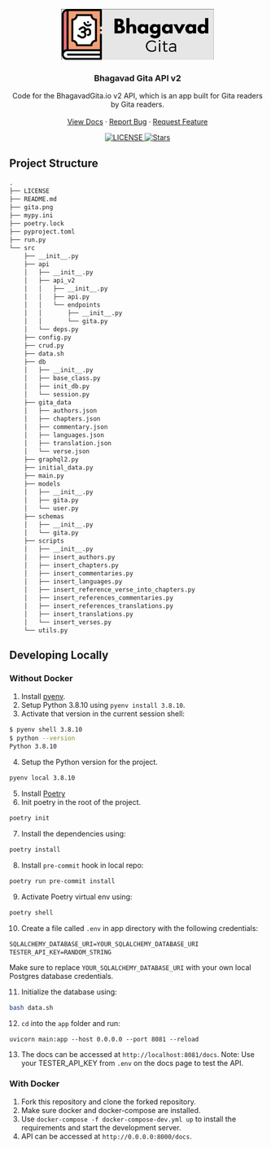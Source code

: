 <p align="center">
  <a href="https://bhagavadgita.io">
    <img src="gita.png" alt="Logo" width="300">
  </a>

  <h3 align="center">Bhagavad Gita API v2</h3>

  <p align="center">
    Code for the BhagavadGita.io v2 API, which is an app built for Gita readers by Gita readers.
    <br />
    <br />
    <a href="https://api.bhagavadgita.io/docs">View Docs</a>
    ·
    <a href="https://github.com/gita/bhagavadgita-api/issues">Report Bug</a>
    ·
    <a href="https://github.com/gita/bhagavadgita-api/issues">Request Feature</a>
  </p>
</p>

<p align="center">
  <a href="https://github.com/gita/bhagavad-gita-api/blob/master/LICENSE">
    <img alt="LICENSE" src="https://img.shields.io/badge/License-MIT-yellow.svg?maxAge=43200">
  </a>
  <a href="https://starcharts.herokuapp.com/gita/bhagavad-gita-api"><img alt="Stars" src="https://img.shields.io/github/stars/gita/bhagavad-gita-api.svg?style=social"></a>
</p>


## Project Structure
```
.
├── LICENSE
├── README.md
├── gita.png
├── mypy.ini
├── poetry.lock
├── pyproject.toml
├── run.py
└── src
    ├── __init__.py
    ├── api
    │   ├── __init__.py
    │   ├── api_v2
    │   │   ├── __init__.py
    │   │   ├── api.py
    │   │   └── endpoints
    │   │       ├── __init__.py
    │   │       └── gita.py
    │   └── deps.py
    ├── config.py
    ├── crud.py
    ├── data.sh
    ├── db
    │   ├── __init__.py
    │   ├── base_class.py
    │   ├── init_db.py
    │   └── session.py
    ├── gita_data
    │   ├── authors.json
    │   ├── chapters.json
    │   ├── commentary.json
    │   ├── languages.json
    │   ├── translation.json
    │   └── verse.json
    ├── graphql2.py
    ├── initial_data.py
    ├── main.py
    ├── models
    │   ├── __init__.py
    │   ├── gita.py
    │   └── user.py
    ├── schemas
    │   ├── __init__.py
    │   └── gita.py
    ├── scripts
    │   ├── __init__.py
    │   ├── insert_authors.py
    │   ├── insert_chapters.py
    │   ├── insert_commentaries.py
    │   ├── insert_languages.py
    │   ├── insert_reference_verse_into_chapters.py
    │   ├── insert_references_commentaries.py
    │   ├── insert_references_translations.py
    │   ├── insert_translations.py
    │   └── insert_verses.py
    └── utils.py
```

## Developing Locally

### Without Docker

1. Install [pyenv](https://github.com/pyenv/pyenv).
2. Setup Python 3.8.10 using `pyenv install 3.8.10`.
3. Activate that version in the current session shell:

```bash
$ pyenv shell 3.8.10
$ python --version
Python 3.8.10
```

4. Setup the Python version for the project.

```bash
pyenv local 3.8.10
```

5. Install [Poetry](https://python-poetry.org/docs/#installation)
6. Init poetry in the root of the project.

```bash
poetry init
```

7. Install the dependencies using:

```bash
poetry install
```

8. Install `pre-commit` hook in local repo:

```bash
poetry run pre-commit install
```

9. Activate Poetry virtual env using:

```bash
poetry shell
```

10. Create a file called `.env` in app directory with the following credentials:
```
SQLALCHEMY_DATABASE_URI=YOUR_SQLALCHEMY_DATABASE_URI
TESTER_API_KEY=RANDOM_STRING
```
Make sure to replace `YOUR_SQLALCHEMY_DATABASE_URI` with your own local Postgres database credentials.

11. Initialize the database using:
```bash
bash data.sh
```
12. `cd` into the `app` folder and run:
```
uvicorn main:app --host 0.0.0.0 --port 8081 --reload
```
13. The docs can be accessed at `http://localhost:8081/docs`.
Note: Use your TESTER_API_KEY from `.env` on the docs page to test the API.

### With Docker

1. Fork this repository and clone the forked repository.
2. Make sure docker and docker-compose are installed.
3. Use `docker-compose -f docker-compose-dev.yml up` to install the requirements and start the development server.
4. API can be accessed at `http://0.0.0.0:8000/docs`.
